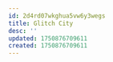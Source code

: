 ```yaml
---
id: 2d4rd07wkghua5vw6y3wegs
title: Glitch City
desc: ''
updated: 1750876709611
created: 1750876709611
---
```

